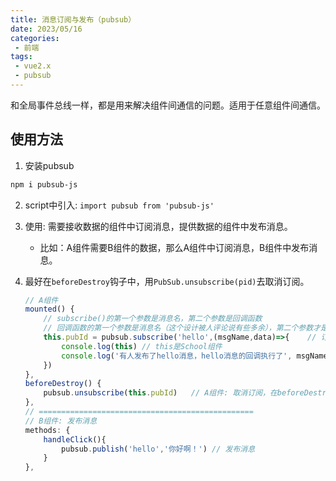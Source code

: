 ```yaml
---
title: 消息订阅与发布（pubsub）
date: 2023/05/16
categories:
 - 前端
tags:
 - vue2.x
 - pubsub
---
```


和全局事件总线一样，都是用来解决组件间通信的问题。适用于任意组件间通信。

## 使用方法

1. 安装pubsub
```bash
npm i pubsub-js
```
2. script中引入: `import pubsub from 'pubsub-js'`
3. 使用: 需要接收数据的组件中订阅消息，提供数据的组件中发布消息。
    - 比如：A组件需要B组件的数据，那么A组件中订阅消息，B组件中发布消息。

4. 最好在`beforeDestroy`钩子中，用`PubSub.unsubscribe(pid)`去取消订阅。
    
    ```js
    // A组件
    mounted() {
        // subscribe()的第一个参数是消息名，第二个参数是回调函数
        // 回调函数的第一个参数是消息名（这个设计被人评论说有些多余），第二个参数才是发布消息时传递的数据
        this.pubId = pubsub.subscribe('hello',(msgName,data)=>{    // 订阅消息
            console.log(this) // this是School组件
            console.log('有人发布了hello消息，hello消息的回调执行了', msgName,data) // hello 你好啊！
        })
    },
    beforeDestroy() {
        pubsub.unsubscribe(this.pubId)   // A组件: 取消订阅，在beforeDestroy钩子中实现
    },
    // ================================================
    // B组件: 发布消息
    methods: {
        handleClick(){
            pubsub.publish('hello','你好啊！') // 发布消息
        }
    },
    ```